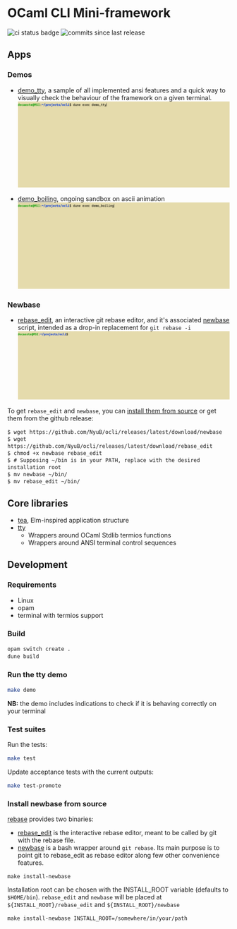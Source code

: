 # OCaml CLI Mini-framework
![ci status badge](https://github.com/NyuB/ocli/actions/workflows/ci.yml/badge.svg)
![commits since last release](https://img.shields.io/github/commits-since/NyuB/ocli/latest/main)

## Apps
### Demos
+ [demo_tty](demo/demo_main.ml), a sample of all implemented ansi features and a quick way to visually check the behaviour of the framework on a given terminal.
![tty demo gif](docs/tty.gif)

+ [demo_boiling](demo/demo_boiling.ml), ongoing sandbox on ascii animation
![boiling demo gif](docs/boiling.gif)

### Newbase
+ [rebase_edit](rebase/rebase_edit.ml), an interactive git rebase editor, and it's associated [newbase](rebase/newbase.t/newbase) script, intended as a drop-in replacement for `git rebase -i`
![rebase demo gif](docs/newbase.gif)

To get `rebase_edit` and `newbase`, you can [install them from source](#install-rebase-from-source) or get them from the github release:

```console
$ wget https://github.com/NyuB/ocli/releases/latest/download/newbase
$ wget https://github.com/NyuB/ocli/releases/latest/download/rebase_edit
$ chmod +x newbase rebase_edit
$ # Supposing ~/bin is in your PATH, replace with the desired installation root
$ mv newbase ~/bin/ 
$ mv rebase_edit ~/bin/
```


## Core libraries
+ [tea](tea/tea.mli), Elm-inspired application structure
+ [tty](tty/tty.mli)
    - Wrappers around OCaml Stdlib termios functions
    - Wrappers around ANSI terminal control sequences

## Development

### Requirements

- Linux
- opam
- terminal with termios support

### Build

```bash
opam switch create .
dune build
```

### Run the tty demo

```bash
make demo
```

**NB:** the demo includes indications to check if it is behaving correctly on your terminal

### Test suites
Run the tests:
```bash
make test
```

Update acceptance tests with the current outputs:

```bash
make test-promote
```

### Install newbase from source

[rebase](rebase) provides two binaries:
- [rebase_edit](rebase/rebase_edit.ml) is the interactive rebase editor, meant to be called by git with the rebase file.
- [newbase](rebase/newbase.t/newbase) is a bash wrapper around `git rebase`. Its main purpose is to point git to rebase_edit as rebase editor along few other convenience features.

```
make install-newbase
```

Installation root can be chosen with the INSTALL_ROOT variable (defaults to `$HOME/bin`). `rebase_edit` and `newbase` will be placed at `${INSTALL_ROOT}/rebase_edit` and `${INSTALL_ROOT}/newbase`

```
make install-newbase INSTALL_ROOT=/somewhere/in/your/path
```